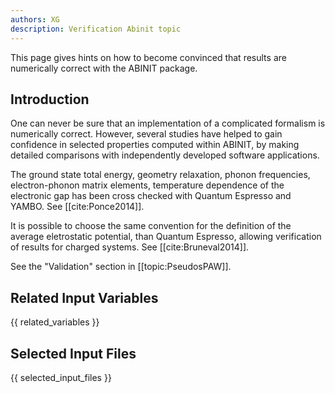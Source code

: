```yaml
---
authors: XG
description: Verification Abinit topic
---
```


This page gives hints on how to become convinced that results are numerically correct with the ABINIT package.

## Introduction

One can never be sure that an implementation of a complicated formalism is
numerically correct. However, several studies have helped to gain confidence
in selected properties computed within ABINIT, by making detailed comparisons
with independently developed software applications.

The ground state total energy, geometry relaxation, phonon frequencies,
electron-phonon matrix elements, temperature dependence of the electronic gap
has been cross checked with Quantum Espresso and YAMBO. See [[cite:Ponce2014]].

It is possible to choose the same convention for the definition of the average
eletrostatic potential, than Quantum Espresso, allowing verification of
results for charged systems. See [[cite:Bruneval2014]].

See the "Validation" section in [[topic:PseudosPAW]].



## Related Input Variables

{{ related_variables }}

## Selected Input Files

{{ selected_input_files }}

